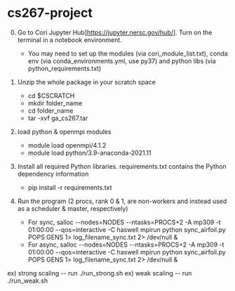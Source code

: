 # cs267-project

0. Go to Cori Jupyter Hub[https://jupyter.nersc.gov/hub/]. Turn on the terminal in a notebook environment.
    - You may need to set up the modules (via cori_module_list.txt), conda env (via conda_environments.yml, use py37) and python libs (via python_requirements.txt)

1. Unzip the whole package in your scratch space 
    - cd $CSCRATCH
    - mkdir folder_name
    - cd folder_name 
    - tar -xvf ga_cs267.tar
2. load python & openmpi modules
    - module load openmpi/4.1.2
    - module load python/3.9-anaconda-2021.11
3. Install all required Python libraries. requirements.txt contains the Python dependency information
    - pip install -r requirements.txt
4. Run the program (2 procs, rank 0 & 1, are non-workers and instead used as a scheduler & master, respectively)
    - For sync,
      salloc --nodes=NODES --ntasks=PROCS+2 -A mp309 -t 01:00:00 --qos=interactive -C haswell mpirun python sync_airfoil.py POPS GENS 1> log_filename_sync.txt 2> /dev/null &
    - For async,
      salloc --nodes=NODES --ntasks=PROCS+2 -A mp309 -t 01:00:00 --qos=interactive -C haswell mpirun python sync_airfoil.py POPS GENS 1> log_filename_sync.txt 2> /dev/null &

ex) strong scaling -- run ./run_strong.sh
ex) weak scaling -- run ./run_weak.sh